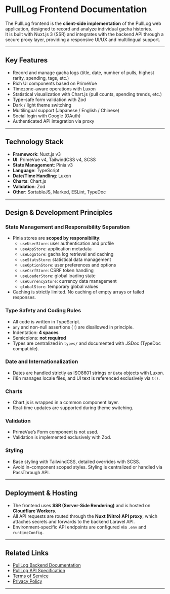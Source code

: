 # PullLog Frontend Documentation

The PullLog frontend is the **client-side implementation** of the PullLog web application, designed to record and analyze individual gacha histories.  
It is built with Nuxt.js 3 (SSR) and integrates with the backend API through a secure proxy layer, providing a responsive UI/UX and multilingual support.

---

## Key Features

- Record and manage gacha logs (title, date, number of pulls, highest rarity, spending, tags, etc.)
- Rich UI components based on PrimeVue
- Timezone-aware operations with Luxon
- Statistical visualization with Chart.js (pull counts, spending trends, etc.)
- Type-safe form validation with Zod
- Dark / light theme switching
- Multilingual support (Japanese / English / Chinese)
- Social login with Google (OAuth)
- Authenticated API integration via proxy

---

## Technology Stack

- **Framework**: Nuxt.js v3
- **UI**: PrimeVue v4, TailwindCSS v4, SCSS
- **State Management**: Pinia v3
- **Language**: TypeScript
- **Date/Time Handling**: Luxon
- **Charts**: Chart.js
- **Validation**: Zod
- **Other**: SortableJS, Marked, ESLint, TypeDoc

---

## Design & Development Principles

### State Management and Responsibility Separation
- Pinia stores are **scoped by responsibility**:
  - `useUserStore`: user authentication and profile
  - `useAppStore`: application metadata
  - `useLogStore`: gacha log retrieval and caching
  - `useStatsStore`: statistical data management
  - `useOptionStore`: user preferences and options
  - `useCsrfStore`: CSRF token handling
  - `useLoaderStore`: global loading state
  - `useCurrencyStore`: currency data management
  - `globalStore`: temporary global values
- Caching is strictly limited. No caching of empty arrays or failed responses.

### Type Safety and Coding Rules
- All code is written in TypeScript.  
- `any` and non-null assertions (`!`) are disallowed in principle.  
- Indentation: **4 spaces**  
- Semicolons: **not required**  
- Types are centralized in `types/` and documented with JSDoc (TypeDoc compatible).

### Date and Internationalization
- Dates are handled strictly as ISO8601 strings or `Date` objects with Luxon.  
- i18n manages locale files, and UI text is referenced exclusively via `t()`.

### Charts
- Chart.js is wrapped in a common component layer.  
- Real-time updates are supported during theme switching.

### Validation
- PrimeVue’s Form component is not used.  
- Validation is implemented exclusively with Zod.

### Styling
- Base styling with TailwindCSS, detailed overrides with SCSS.  
- Avoid in-component scoped styles. Styling is centralized or handled via PassThrough API.

---

## Deployment & Hosting

- The frontend uses **SSR (Server-Side Rendering)** and is hosted on **Cloudflare Workers**.  
- All API requests are routed through the **Nuxt (Nitro) API proxy**, which attaches secrets and forwards to the backend Laravel API.  
- Environment-specific API endpoints are configured via `.env` and `runtimeConfig`.

---

## Related Links

- [PullLog Backend Documentation](./backend.md)
- [PullLog API Specification](../docs/api/overview.md)
- [Terms of Service](../public/docs/terms_en.md)  
- [Privacy Policy](../public/docs/privacy_policy_en.md)

---
